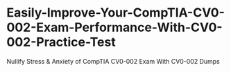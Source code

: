 # Easily-Improve-Your-CompTIA-CV0-002-Exam-Performance-With-CV0-002-Practice-Test
Nullify Stress &amp; Anxiety of CompTIA CV0-002 Exam With CV0-002 Dumps

